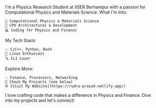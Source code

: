 I'm a Physics Research Student at IISER Berhampur with a passion for Computational Physics and Materials Science.
What I'm Into:

    🧠 Computational Physics & Materials Science
    🔧 CPU Architectures & Development
    💻 Coding for Physics and Finance

My Tech Stack:

    💥 C/C++, Python, Bash
    🐧 Linux Enthusiast
    🔍 CLI Lover

Explore More:

    💡 Finance, Processors, Networking
    🌟 Check My Projects (see below)
    🌐 [Visit My Website](https://rudra-prasad.netlify.app/)

I love crafting code that makes a difference in Physics and Finance. Dive into my projects and let's connect!
